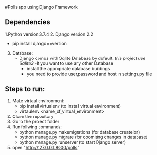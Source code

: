 #Polls app using Django Framework

**Dependencies**
----------------------------------
1.Python version 3.7.4
2. Django version 2.2
   - pip install django==version
3. Database:
   - Django comes with Sqlite Database by default: *this project use Sqlite3*
   -If you want to use any other Database
      - install the appropriate database buildings
      - you need to provide user,password and host in settings.py file

**Steps to run:**
----------------------------------
1. Make virtaul environment:
   - pip install virtualenv (to install virtual environment)
   - virtaulenv <name_of_virtual_environment>
2. Clone the repository
3. Go to the project folder
4. Run follwing commands:
   - python manage.py makemigrations (for database createion)
   - python manage.py migrate (for coomiting changes in database)
   - python manage.py runserver (to start Django server)
5. open "http://127.0.0.1:8000/polls"

